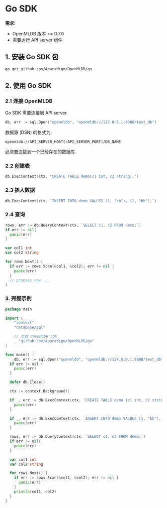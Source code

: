 # Go SDK 

**需求**:
- OpenMLDB 版本 >= 0.7.0
- 需要运行 API server 组件

## 1. 安装 Go SDK 包

```bash
go get github.com/4paradigm/OpenMLDB/go
```

## 2. 使用 Go SDK

### 2.1 连接 OpenMLDB

Go SDK 需要连接到 API server.

```go
db, err := sql.Open("openmldb", "openmldb://127.0.0.1:8080/test_db")
```

数据源 (DSN) 的格式为:

```
openmldb://API_SERVER_HOST[:API_SERVER_PORT]/DB_NAME
```

必须要连接到一个已经存在的数据库.

### 2.2 创建表

```go
db.ExecContext(ctx, "CREATE TABLE demo(c1 int, c2 string);")
```

### 2.3 插入数据

```go
db.ExecContext(ctx, `INSERT INTO demo VALUES (1, "bb"), (2, "bb");`)
```

### 2.4 查询

```go
rows, err := db.QueryContext(ctx, `SELECT c1, c2 FROM demo;`)
if err != nil{
  panic(err)
}

var col1 int
var col2 string

for rows.Next() {
  if err := rows.Scan(&col1, &col2); err != nil {
    panic(err)
  }
  // process row ...
}
```

### 3. 完整示例

```go
package main

import (
	"context"
	"database/sql"

	// 加载 OpenMLDB SDK
	_ "github.com/4paradigm/OpenMLDB/go"
)

func main() {
	db, err := sql.Open("openmldb", "openmldb://127.0.0.1:8080/test_db")
  if err != nil {
    panic(err)
  }

  defer db.Close()

  ctx := context.Background()

  if _, err := db.ExecContext(ctx, `CREATE TABLE demo (c1 int, c2 string);`); err != nil {
    panic(err)
  }

  if _, err := db.ExecContext(ctx, `INSERT INTO demo VALUES (1, "bb"), (2, "bb");`); err != nil {
    panic(err)
  }

  rows, err := db.QueryContext(ctx, `SELECT c1, c2 FROM demo;`)
  if err != nil{
    panic(err)
  }

  var col1 int
  var col2 string

  for rows.Next() {
    if err := rows.Scan(&col1, &col2); err != nil {
      panic(err)
    }
    println(col1, col2)
  }
}
```
